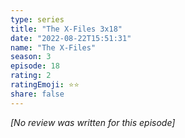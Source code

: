```yaml
---
type: series
title: "The X-Files 3x18"
date: "2022-08-22T15:51:31"
name: "The X-Files"
season: 3
episode: 18
rating: 2
ratingEmoji: ⭐️⭐️
share: false
---
```


*[No review was written for this episode]*
